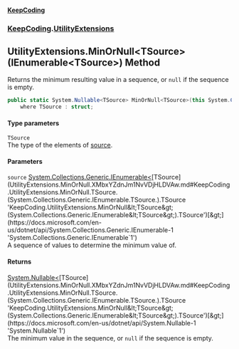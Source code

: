 #### [KeepCoding](index.md 'index')
### [KeepCoding](KeepCoding.md 'KeepCoding').[UtilityExtensions](UtilityExtensions.md 'KeepCoding.UtilityExtensions')
## UtilityExtensions.MinOrNull&lt;TSource&gt;(IEnumerable&lt;TSource&gt;) Method
Returns the minimum resulting value in a sequence, or `null` if the sequence is empty.
```csharp
public static System.Nullable<TSource> MinOrNull<TSource>(this System.Collections.Generic.IEnumerable<TSource> source)
    where TSource : struct;
```
#### Type parameters
<a name='KeepCoding.UtilityExtensions.MinOrNull.TSource.(System.Collections.Generic.IEnumerable.TSource.).TSource'></a>
`TSource`  
The type of the elements of [source](UtilityExtensions.MinOrNull.XMbxYZdnJm1NvVDjHLDVAw.md#KeepCoding.UtilityExtensions.MinOrNull.TSource.(System.Collections.Generic.IEnumerable.TSource.).source 'KeepCoding.UtilityExtensions.MinOrNull&lt;TSource&gt;(System.Collections.Generic.IEnumerable&lt;TSource&gt;).source').
  
#### Parameters
<a name='KeepCoding.UtilityExtensions.MinOrNull.TSource.(System.Collections.Generic.IEnumerable.TSource.).source'></a>
`source` [System.Collections.Generic.IEnumerable&lt;](https://docs.microsoft.com/en-us/dotnet/api/System.Collections.Generic.IEnumerable-1 'System.Collections.Generic.IEnumerable`1')[TSource](UtilityExtensions.MinOrNull.XMbxYZdnJm1NvVDjHLDVAw.md#KeepCoding.UtilityExtensions.MinOrNull.TSource.(System.Collections.Generic.IEnumerable.TSource.).TSource 'KeepCoding.UtilityExtensions.MinOrNull&lt;TSource&gt;(System.Collections.Generic.IEnumerable&lt;TSource&gt;).TSource')[&gt;](https://docs.microsoft.com/en-us/dotnet/api/System.Collections.Generic.IEnumerable-1 'System.Collections.Generic.IEnumerable`1')  
A sequence of values to determine the minimum value of.
  
#### Returns
[System.Nullable&lt;](https://docs.microsoft.com/en-us/dotnet/api/System.Nullable-1 'System.Nullable`1')[TSource](UtilityExtensions.MinOrNull.XMbxYZdnJm1NvVDjHLDVAw.md#KeepCoding.UtilityExtensions.MinOrNull.TSource.(System.Collections.Generic.IEnumerable.TSource.).TSource 'KeepCoding.UtilityExtensions.MinOrNull&lt;TSource&gt;(System.Collections.Generic.IEnumerable&lt;TSource&gt;).TSource')[&gt;](https://docs.microsoft.com/en-us/dotnet/api/System.Nullable-1 'System.Nullable`1')  
The minimum value in the sequence, or `null` if the sequence is empty.
